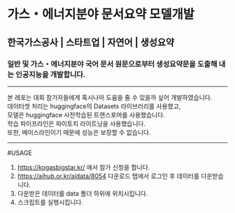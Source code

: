 # 가스・에너지분야 문서요약 모델개발  
## 한국가스공사 | 스타트업 | 자연어 | 생성요약  
### 일반 및 가스・에너지분야 국어 문서 원문으로부터 생성요약문을 도출해 내는 인공지능을 개발합니다.  

---

본 레포는 대회 참가자들에게 혹시나마 도움을 줄 수 있을까 싶어 개발하였습니다.  
데이터셋 처리는 huggingface의 Datasets 라이브러리를 사용했고,  
모델은 huggingface 사전학습된 트랜스포머를 사용했습니다.  
학습 파이프라인은 파이토치 라이트닝을 사용했습니다.  
또한, 베이스라인이기 때문에 성능은 보장할 수 없습니다.  

---

#USAGE
1. https://kogasbigstar.kr/ 에서 참가 신청을 합니다.  
2. https://aihub.or.kr/aidata/8054 다운로드 탭에서 로그인 후 데이터를 다운받습니다.  
3. 다운받은 데이터를 data 폴더 하위에 위치시킵니다.  
4. 스크립트를 실행시킵니다.  
